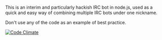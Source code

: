 This is an interim and particularly hackish IRC bot in node.js, used as a quick
and easy way of combining multiple IRC bots under one nickname.

Don't use any of the code as an example of best practice.

[![Code Climate](https://codeclimate.com/github/zuzakistan/civilservant/badges/gpa.svg)](https://codeclimate.com/github/zuzakistan/civilservant)
